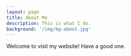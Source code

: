 ```yaml
---
layout: page
title: About Me
description: This is what I do.
background: '/img/bg-about.jpg'
---
```


Welcome to visit my website! Have a good one.